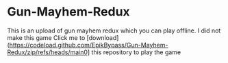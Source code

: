 # Gun-Mayhem-Redux
This is an upload of gun mayhem redux which you can play offline. I did not make this game
Click me to [download](https://codeload.github.com/EpikBypass/Gun-Mayhem-Redux/zip/refs/heads/main0] this repository to play the game
